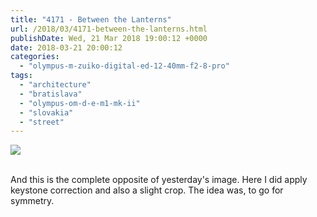 ```yaml
---
title: "4171 - Between the Lanterns"
url: /2018/03/4171-between-the-lanterns.html
publishDate: Wed, 21 Mar 2018 19:00:12 +0000
date: 2018-03-21 20:00:12
categories: 
  - "olympus-m-zuiko-digital-ed-12-40mm-f2-8-pro"
tags: 
  - "architecture"
  - "bratislava"
  - "olympus-om-d-e-m1-mk-ii"
  - "slovakia"
  - "street"
---
```

<div class="container">
<div class="center"><a target="_blank" href="https://d25zfm9zpd7gm5.cloudfront.net/1200x1200/2017/20170605_132600_lr.jpg"><img class="webfeedsFeaturedVisual" src="https://d25zfm9zpd7gm5.cloudfront.net/0600x0600/2017/20170605_132600_lr.jpg" /></a></div>
</div>
<br />

And this is the complete opposite of yesterday's image. Here I did apply keystone correction and also a slight crop. The idea was, to go for symmetry.
